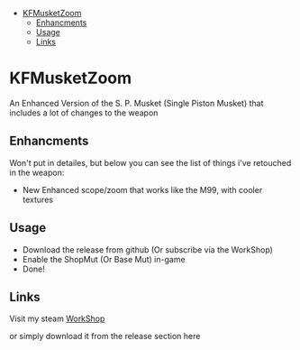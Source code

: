 - [KFMusketZoom](#kfmusketzoom)
  - [Enhancments](#enhancments)
  - [Usage](#usage)
  - [Links](#links)

# KFMusketZoom

An Enhanced Version of the S. P. Musket (Single Piston Musket) that includes a lot of changes to the weapon

## Enhancments

Won't put in detailes, but below you can see the list of things i've retouched in the weapon:

- New Enhanced scope/zoom that works like the M99, with cooler textures

## Usage

- Download the release from github (Or subscribe via the WorkShop)
- Enable the ShopMut (Or Base Mut) in-game
- Done!

## Links

Visit my steam [WorkShop](https://steamcommunity.com/id/Vel-San/myworkshopfiles/)

or simply download it from the release section here
